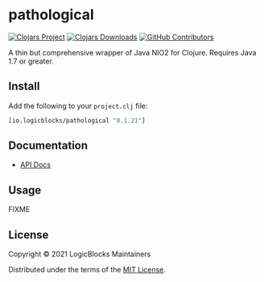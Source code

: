 # pathological

[![Clojars Project](https://img.shields.io/clojars/v/io.logicblocks/pathological.svg)](https://clojars.org/io.logicblocks/pathological)
[![Clojars Downloads](https://img.shields.io/clojars/dt/io.logicblocks/pathological.svg)](https://clojars.org/io.logicblocks/pathological)
[![GitHub Contributors](https://img.shields.io/github/contributors-anon/logicblocks/pathological.svg)](https://github.com/logicblocks/pathological/graphs/contributors)

A thin but comprehensive wrapper of Java NIO2 for Clojure. Requires Java 1.7 or 
greater.

## Install

Add the following to your `project.clj` file:

```clj
[io.logicblocks/pathological "0.1.21"]
```

## Documentation

* [API Docs](http://logicblocks.github.io/pathological)

## Usage

FIXME

## License

Copyright &copy; 2021 LogicBlocks Maintainers

Distributed under the terms of the 
[MIT License](http://opensource.org/licenses/MIT).
